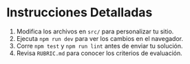 # Instrucciones Detalladas

1. Modifica los archivos en `src/` para personalizar tu sitio.
2. Ejecuta `npm run dev` para ver los cambios en el navegador.
3. Corre `npm test` y `npm run lint` antes de enviar tu solución.
4. Revisa `RUBRIC.md` para conocer los criterios de evaluación.
